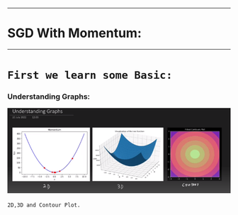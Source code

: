 
---

# SGD With Momentum:

---

# `First we learn some Basic: `

### Understanding Graphs:

![Alt text](image-178.png)

`2D,3D and Contour Plot.`





